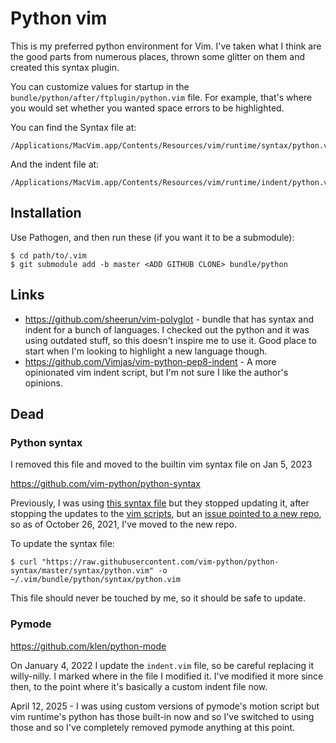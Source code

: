 # Python vim

This is my preferred python environment for Vim. I've taken what I think are the good parts from numerous places, thrown some glitter on them and created this syntax plugin.

You can customize values for startup in the `bundle/python/after/ftplugin/python.vim` file. For example, that's where you would set whether you wanted space errors to be highlighted.

You can find the Syntax file at:

```
/Applications/MacVim.app/Contents/Resources/vim/runtime/syntax/python.vim
```

And the indent file at:

```
/Applications/MacVim.app/Contents/Resources/vim/runtime/indent/python.vim
```


## Installation

Use Pathogen, and then run these (if you want it to be a submodule):

    $ cd path/to/.vim
    $ git submodule add -b master <ADD GITHUB CLONE> bundle/python

## Links

* https://github.com/sheerun/vim-polyglot - bundle that has syntax and indent for a bunch of languages. I checked out the python and it was using outdated stuff, so this doesn't inspire me to use it. Good place to start when I'm looking to highlight a new language though.
* https://github.com/Vimjas/vim-python-pep8-indent - A more opinionated vim indent script, but I'm not sure I like the author's opinions.


## Dead

### Python syntax

I removed this file and moved to the builtin vim syntax file on Jan 5, 2023

https://github.com/vim-python/python-syntax

Previously, I was using [this syntax file](https://github.com/hdima/python-syntax) but they stopped updating it, after stopping the updates to the [vim scripts](http://www.vim.org/scripts/script.php?script_id=790), but an [issue pointed to a new repo](https://github.com/hdima/python-syntax/issues/62), so as of October 26, 2021, I've moved to the new repo.

To update the syntax file:

    $ curl "https://raw.githubusercontent.com/vim-python/python-syntax/master/syntax/python.vim" -o ~/.vim/bundle/python/syntax/python.vim

This file should never be touched by me, so it should be safe to update.

### Pymode

https://github.com/klen/python-mode

On January 4, 2022 I update the `indent.vim` file, so be careful replacing it willy-nilly. I marked where in the file I modified it. I've modified it more since then, to the point where it's basically a custom indent file now.

April 12, 2025 - I was using custom versions of pymode's motion script but vim runtime's python has those built-in now and so I've switched to using those and so I've completely removed pymode anything at this point.